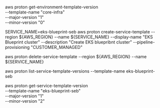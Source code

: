 aws proton get-environment-template-version \
 --template-name "core-infra" \
 --major-version "1" \
 --minor-version "0"

SERVICE_NAME=eks-blueprint-seb 
aws proton create-service-template   --region ${AWS_REGION}   --name ${SERVICE_NAME}   --display-name "EKS Blueprint cluster"   --description "Create EKS bluepribnt cluster"  --pipeline-provisioning "CUSTOMER_MANAGED"

aws proton delete-service-template   --region ${AWS_REGION}   --name ${SERVICE_NAME}

aws proton list-service-template-versions --template-name eks-blueprint-seb   

aws proton get-service-template-version \
 --template-name "eks-blueprint-seb" \
 --major-version "1" \
 --minor-version "2"
